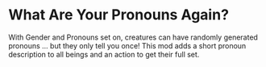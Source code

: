 # What Are Your Pronouns Again?

With Gender and Pronouns set on, creatures can have randomly generated pronouns ...
but they only tell you once!
This mod adds a short pronoun description to all beings and an action to get their full set.
